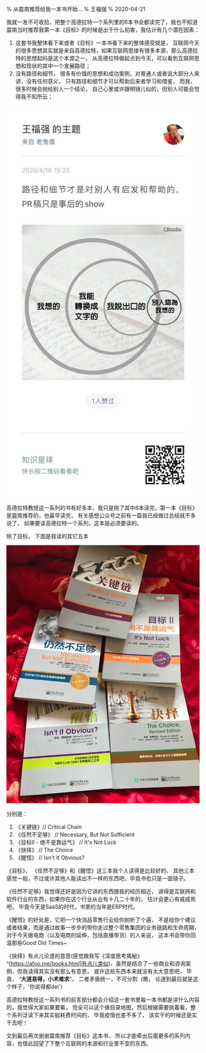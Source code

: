 % 从震南推荐给我一本书开始...
% 王福强
% 2020-04-21

我就一发不可收拾，把整个高德拉特一个系列里的6本书全都读完了，我也不知道震南当时推荐我第一本《目标》的时候是出于什么初衷，我估计有几个潜在因素：

1. 这套书我整体看下来或者《目标》一本书看下来的整体感受就是， 互联网今天的很多思想其实就是来自高德拉特，如果互联网思维有很多本源，那么高德拉特的思想起码是这个本源之一， 从高德拉特做起点到今天，可以看到互联网思想和现状的其中一个发展路径；
2. 没有路径和细节， 很多有价值的思想和成功案例，对普通人或者说大部分人来讲，没有任何意义， 只有路径和细节才可以帮助后来者学习和借鉴， 而我， 很多时候会抛给别人一个结论， 自己心里或许跟明镜儿似的，但别人可能会觉得我不知所云；

![](images/path_and_details_help.jpg)

高德拉特教授这一系列的书有好多本，我只是挑了其中6本读完，第一本《目标》是震南推荐的，也最早读完， 有关感想公众号之前有一篇我已经做过总结就不多说了， 如果要读高德拉特一个系列，这本是必须要读的。

除了目标， 下面是我读的其它五本

![](images/goldratt6.jpg)

分别是：

1. 《关键链》// Critical Chain
2. 《任然不足够》 // Necessary, But Not Sufficient
3. 《目标II - 绝不是靠运气》 // It's Not Luck
4. 《抉择》 // The Choice
5. 《醒悟》 // Isn't It Obvious?

《目标》， 《任然不足够》和《醒悟》这三本我个人读得是比较好的， 其他三本感觉一般，不过或许其他人能读出不一样的东西吧，毕竟书也只是一面镜子。

《任然不足够》我觉得还好是因为它讲的东西跟我的经历相近， 讲得是互联网和软件行业的东西，如果你在这个行业从业有十几二十年的， 估计会更心有戚戚焉吧， 毕竟今天是SaaS的时代，书里的当年是ERP时代。

《醒悟》的好处是，它把一个快消品零售行业给你剖析了个遍， 不是给你个建议或者结果，而是通过故事一步步的带你走过整个零售集团的业务链路和生命周期， 对于今天做电商（以及电商的延伸，包括直播带货）的人来说， 这本书会带你回温那些Good Old Times~

《抉择》有点儿论道的意思(感觉跟我写《深度思考揭秘》^[https://afoo.me/books.html]有点儿类似)，虽然是结合了一些商业和咨询案例，但我读得其实没有那么有意思， 或许这些东西本来就没有太大意思吧， 毕竟， “**大道易得，小术难求**”， 二者矛盾统一，不可分割（瞧， 论道到最后就是这个样子，'你说得都dei'）

高德拉特教授这一系列书的前言部分都会介绍这一套书里每一本书都是讲什么内容的，我觉得大家如果要看， 完全可以这个做目录地图，然后根据需要挑着看，整个系列泛读下来其实挺耗费时间的， 毕竟疫情也差不多了， 该实干的时候还是实干去吧！

文到最后再次谢谢震南推荐《目标》这本书， 所以才能牵出后面更多的系列内容，也借此回望了下整个互联网的本源和行业里不变的东西。






